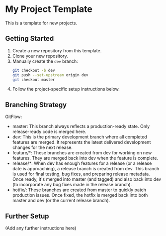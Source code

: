 # My Project Template

This is a template for new projects.

## Getting Started

1.  Create a new repository from this template.
2.  Clone your new repository.
3.  Manually create the `dev` branch:
    ```bash
    git checkout -b dev
    git push --set-upstream origin dev
    git checkout master
    ```
4.  Follow the project-specific setup instructions below.

## Branching Strategy

GitFlow:

- master: This branch always reflects a production-ready state. Only release-ready code is merged here.
- dev: This is the primary development branch where all completed features are merged. It represents the latest delivered development changes for the next release.
- feature/*: These branches are created from dev for working on new features. They are merged back into dev when the feature is complete.
- release/*: When dev has enough features for a release (or a release date is approaching), a release branch is created from dev. This branch is used for final testing, bug fixes, and preparing release metadata. Once ready, it's merged into master (and tagged) and also back into dev (to incorporate any bug fixes made in the release branch).
- hotfix/: These branches are created from master to quickly patch production issues. Once fixed, the hotfix is merged back into both master and dev (or the current release branch).

## Further Setup
(Add any further instructions here)

